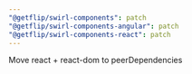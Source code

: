 ```yaml
---
"@getflip/swirl-components": patch
"@getflip/swirl-components-angular": patch
"@getflip/swirl-components-react": patch
---
```


Move react + react-dom to peerDependencies
